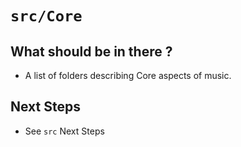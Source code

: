# `src/Core`

## What should be in there ?

* A list of folders describing Core aspects of music.

## Next Steps

* See `src` Next Steps
